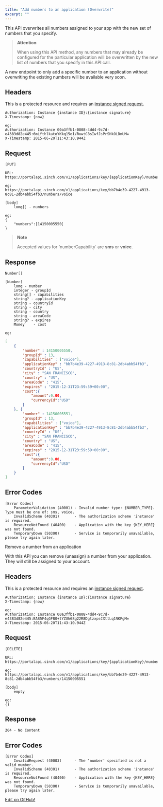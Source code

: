 ```yaml
---
title: "Add numbers to an application (Overwrite)"
excerpt: ""
---
```

This API overwrites all numbers assigned to your app with the new set of numbers that you specify.

> **Attention**
> 
> When using this API method, any numbers that may already be configured for the particular application will be overwritten by the new list of numbers that you specify in this API call.

A new endpoint to only add a specific number to an application without overwriting the existing numbers will be available very soon.

## Headers

This is a protected resource and requires an [instance signed request](doc:using-rest#section-instance-signed-request).

    Authorization: Instance {instance ID}:{instance signature}
    X-Timestamp: {now}
    
    eg:
    Authorization: Instance 00a3ffb1-0808-4dd4-9c7d-e4383d82e445:6mLYthlkatoYKkq15oI/RuwtC8sIwfJsPrSHkOLDmUM=
    X-Timestamp: 2015-06-20T11:43:10.944Z

## Request

    [PUT]
    
    URL:
    https://portalapi.sinch.com/v1/applications/key/{applicationKey}/numbers/{numberCapability}
    
    eg:
    https://portalapi.sinch.com/v1/applications/key/bb7b4e39-4227-4913-8c81-2db4abb54fb3/numbers/voice

    [body]
        long[] - numbers
    
    eg:
    {
        "numbers":[14150005550]
    }

> **Note**
> 
> Accepted values for ‘numberCapability’ are **sms** or **voice**.

## Response

    Number[]
    
    [Number]
        long - number
        integer - groupId
        string[] - capabilities
        string? - applicationKey
        string - countryId
        string - city
        string - country
        string - areaCode
        string? - expires
        Money    - cost
    
    eg:
```json
[
    {
        "number" : 14150005550,
        "groupId" : 13,
        "capabilities" : ["voice"],
        "applicationKey" : "bb7b4e39-4227-4913-8c81-2db4abb54fb3",
        "countryId" : "US",
        "city" : "SAN FRANCISCO",
        "country" : "US",
        "areaCode" : "415",
        "expires" : "2015-12-31T23:59:59+00:00",
        "cost":{
            "amount":0.00,
            "currencyId":"USD"
        }
    }, {
        "number" : 14150005551,
        "groupId" : 13,
        "capabilities" : ["voice"],
        "applicationKey" : "bb7b4e39-4227-4913-8c81-2db4abb54fb3",
        "countryId" : "US",
        "city" : "SAN FRANCISCO",
        "country" : "US",
        "areaCode" : "415",
        "expires" : "2015-12-31T23:59:59+00:00",
        "cost":{
            "amount":0.00,
            "currencyId":"USD"
        }
    }
]
```
## Error Codes

    [Error Codes]
        ParameterValidation (40001) - Invalid number type: {NUMBER_TYPE}.  Type must be one of: sms, voice.
        InvalidScheme (40301)       - The authorization scheme 'instance' is required.
        ResourceNotFound (40400)    - Application with the key {KEY_HERE} was not found.
        TemporaryDown (50300)       - Service is temporarily unavailable, please try again later.

<div id="removeanumbersfromanapplication">

Remove a number from an application

</div>

With this API you can remove (unassign) a number from your application. They will still be assigned to your account.

## Headers

This is a protected resource and requires an [instance signed request](doc:using-rest#section-instance-signed-request).

    Authorization: Instance {instance ID}:{instance signature}
    X-Timestamp: {now}
    
    eg:
    Authorization: Instance 00a3ffb1-0808-4dd4-9c7d-e4383d82e445:EA85F4qGFB0+tYZUh68g22R8DgtzxpsCXttLq1NKPgM=
    X-Timestamp: 2015-06-20T11:43:10.944Z

## Request

    [DELETE]
    
    URL:
    https://portalapi.sinch.com/v1/applications/key/{applicationKey}/numbers/{number}
    
    eg:
    https://portalapi.sinch.com/v1/applications/key/bb7b4e39-4227-4913-8c81-2db4abb54fb3/numbers/14150005551

    [body]
        empty
    
    eg:
    {}

## Response

    204 - No Content

## Error Codes

    [Error Codes]
        InvalidRequest (40003)      - The 'number' specified is not a valid number.
        InvalidScheme (40301)       - The authorization scheme 'instance' is required.
        ResourceNotFound (40400)    - Application with the key {KEY_HERE} was not found.
        TemporaryDown (50300)       - Service is temporarily unavailable, please try again later.



<a class="gitbutton pill" target="_blank" href="https://github.com/sinch/docs/blob/master/docs/voice/number-administration/add-numbers-to-an-application-overwrite.md"><span class="fab fa-github"></span>Edit on GitHub!</a>